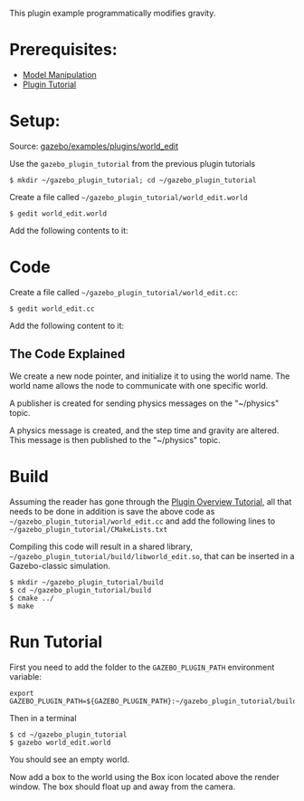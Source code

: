 This plugin example programmatically modifies gravity.

# Prerequisites:

 * [Model Manipulation](/tutorials/?tut=plugins_model) 
 * [Plugin Tutorial](/tutorials/?tut=plugins_hello_world)

# Setup:

Source: [gazebo/examples/plugins/world_edit](https://github.com/osrf/gazebo/blob/gazebo_2.2/examples/plugins/world_edit)

Use the `gazebo_plugin_tutorial` from the previous plugin tutorials

    $ mkdir ~/gazebo_plugin_tutorial; cd ~/gazebo_plugin_tutorial

Create a file called `~/gazebo_plugin_tutorial/world_edit.world`

    $ gedit world_edit.world

Add the following contents to it:

<include src='http://github.com/osrf/gazebo/raw/gazebo_2.2/examples/plugins/world_edit/world_edit.world' />


# Code

Create a file called `~/gazebo_plugin_tutorial/world_edit.cc`:

    $ gedit world_edit.cc

Add the following content to it:

<include from="/#include/" src='http://github.com/osrf/gazebo/raw/gazebo_2.2/examples/plugins/world_edit/world_edit.cc'/>


## The Code Explained

<include from="@  * // Create a new transport node@" to="/node.*Init.*/" src='http://github.com/osrf/gazebo/raw/gazebo_2.2/examples/plugins/world_edit/world_edit.cc' />

We create a new node pointer, and initialize it to using the world name.
The world name allows the node to communicate with one specific world.
<include from="@  *// Create a publisher@" to="/Advertise.*/" src='http://github.com/osrf/gazebo/raw/gazebo_2.2/examples/plugins/world_edit/world_edit.cc' />

A publisher is created for sending physics messages on the "~/physics" topic.
<include from="/  * msgs::Physics physicsMsg/" to="/physicsPub.*Publish.*/" src='http://github.com/osrf/gazebo/raw/gazebo_2.2/examples/plugins/world_edit/world_edit.cc' />

A physics message is created, and the step time and gravity are altered.
This message is then published to the "~/physics" topic.

# Build

Assuming the reader has gone through the [Plugin Overview Tutorial](/tutorials/?tut=plugins_hello_world), all that needs to be done in addition is save the above code as `~/gazebo_plugin_tutorial/world_edit.cc` and add the following lines to `~/gazebo_plugin_tutorial/CMakeLists.txt`

<include from="/add_library/" src='http://github.com/osrf/gazebo/raw/gazebo_2.2/examples/plugins/world_edit/CMakeLists.txt' />

Compiling this code will result in a shared library, `~/gazebo_plugin_tutorial/build/libworld_edit.so`, that can be inserted in a Gazebo-classic simulation.

~~~
$ mkdir ~/gazebo_plugin_tutorial/build
$ cd ~/gazebo_plugin_tutorial/build
$ cmake ../
$ make
~~~

# Run Tutorial

First you need to add the folder to the `GAZEBO_PLUGIN_PATH` environment variable:

~~~
export GAZEBO_PLUGIN_PATH=${GAZEBO_PLUGIN_PATH}:~/gazebo_plugin_tutorial/build/
~~~

Then in a terminal

~~~
$ cd ~/gazebo_plugin_tutorial
$ gazebo world_edit.world
~~~

You should see an empty world.

Now add a box to the world using the Box icon located above the render window.
The box should float up and away from the camera.
